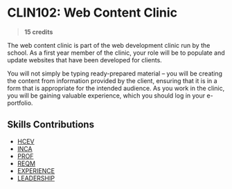 # CLIN102: Web Content Clinic

> **15 credits**

The web content clinic is part of the web development clinic run by the school.
As a first year member of the clinic, your role will be to populate and update websites that have been developed for clients.

You will not simply be typing ready-prepared material – you will be creating the content from information provided by the client, ensuring that it is in a form that is appropriate for the intended audience.
As you work in the clinic, you will be gaining valuable experience, which you should log in your e-portfolio.

## Skills Contributions

- [HCEV](../skills/hcev.md)
- [INCA](../skills/inca.md)
- [PROF](../skills/prof.md)
- [REQM](../skills/reqm.md)
- [EXPERIENCE](../skills/work-experience.md)
- [LEADERSHIP](../skills/leadership.md)
